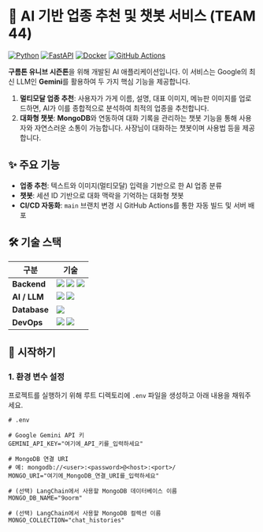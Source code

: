 # 🤖 AI 기반 업종 추천 및 챗봇 서비스 (TEAM 44)

[![Python](https://img.shields.io/badge/Python-3.11-3776AB?style=for-the-badge&logo=python)](https://www.python.org/)
[![FastAPI](https://img.shields.io/badge/FastAPI-0.111.0-009688?style=for-the-badge&logo=fastapi)](https://fastapi.tiangolo.com/)
[![Docker](https://img.shields.io/badge/Docker-26.1-2496ED?style=for-the-badge&logo=docker)](https://www.docker.com/)
[![GitHub Actions](https://img.shields.io/badge/GitHub_Actions-CI/CD-2088FF?style=for-the-badge&logo=github-actions)](https://github.com/features/actions)

**구름톤 유니브 시즌톤**을 위해 개발된 AI 애플리케이션입니다. 이 서비스는 Google의 최신 LLM인 **Gemini**를 활용하여 두 가지 핵심 기능을 제공합니다.

1.  **멀티모달 업종 추천**: 사용자가 가게 이름, 설명, 대표 이미지, 메뉴판 이미지를 업로드하면, AI가 이를 종합적으로 분석하여 최적의 업종을 추천합니다.
2.  **대화형 챗봇**: **MongoDB**와 연동하여 대화 기록을 관리하는 챗봇 기능을 통해 사용자와 자연스러운 소통이 가능합니다. 사장님이 대화하는 챗봇이며 사용법 등을 제공합니다.

## ✨ 주요 기능

-   **업종 추천**: 텍스트와 이미지(멀티모달) 입력을 기반으로 한 AI 업종 분류
-   **챗봇**: 세션 ID 기반으로 대화 맥락을 기억하는 대화형 챗봇
-   **CI/CD 자동화**: `main` 브랜치 변경 시 GitHub Actions를 통한 자동 빌드 및 서버 배포

## 🛠️ 기술 스택

| 구분          | 기술                                                                                                         |
| ------------- | ------------------------------------------------------------------------------------------------------------ |
| **Backend** | <img src="https://img.shields.io/badge/Python-3776AB?logo=python&logoColor=white" /> <img src="https://img.shields.io/badge/FastAPI-009688?logo=fastapi&logoColor=white" /> <img src="https://img.shields.io/badge/Gunicorn-499848?logo=gunicorn&logoColor=white" /> |
| **AI / LLM** | <img src="https://img.shields.io/badge/LangChain-4B9D23?logo=langchain&logoColor=white" /> <img src="https://img.shields.io/badge/Google_Gemini-8E44AD?logo=google&logoColor=white" /> |
| **Database** | <img src="https://img.shields.io/badge/MongoDB-47A248?logo=mongodb&logoColor=white" />                         |
| **DevOps** | <img src="https://img.shields.io/badge/Docker-2496ED?logo=docker&logoColor=white" /> <img src="https://img.shields.io/badge/GitHub_Actions-2088FF?logo=github-actions&logoColor=white" /> |

## 🚀 시작하기

### 1. 환경 변수 설정

프로젝트를 실행하기 위해 루트 디렉토리에 `.env` 파일을 생성하고 아래 내용을 채워주세요.

```env
# .env

# Google Gemini API 키
GEMINI_API_KEY="여기에_API_키를_입력하세요"

# MongoDB 연결 URI
# 예: mongodb://<user>:<password>@<host>:<port>/
MONGO_URI="여기에_MongoDB_연결_URI를_입력하세요"

# (선택) LangChain에서 사용할 MongoDB 데이터베이스 이름
MONGO_DB_NAME="9oorm"

# (선택) LangChain에서 사용할 MongoDB 컬렉션 이름
MONGO_COLLECTION="chat_histories"